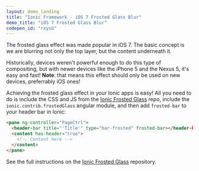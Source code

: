 ```yaml
---
layout: demo_landing
title: "Ionic Framework - iOS 7 Frosted Glass Blur"
demo_title: "iOS 7 Frosted Glass Blur"
codepen_id: "rxysG"
---
```


The frosted glass effect was made popular in iOS 7. The basic concept is
we are blurring not only the top layer, but the content underneath it.

Historically, devices weren't powerful enough to do this type of compositing,
but with newer devices like the iPhone 5 and the Nexus 5, it's easy and fast! __Note__: that means this effect should only be used on new devices, preferrably iOS ones!


Achieving the frosted glass effect in your Ionic apps is easy! All you need to do is include the CSS and JS from the [Ionic Frosted Glass](http://github.com/driftyco/ionic-contrib-frosted-glass) repo, include the `ionic.contrib.frostedGlass` angular module, and then add `frosted-bar` to your header bar in Ionic:

```html
<pane ng-controller="PageCtrl">
  <header-bar title="'Title'" type="bar-frosted" frosted-bar></header-bar>
  <content has-header="true">
    <!-- Content here -->
  </content>
</pane>
```

See the full instructions on the [Ionic Frosted Glass](http://github.com/driftyco/ionic-contrib-frosted-glass)
repository.
